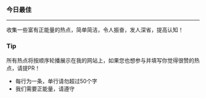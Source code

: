 ### 今日最佳
---
收集一些富有正能量的热点，简单简洁，令人振奋，发人深省，提高认知！

### Tip
所有热点将按顺序轮播展示在我的网站上，如果您也想参与并填写你觉得很赞的热点，请提PR！

* 每行为一条，单行请勿超过50个字
* 我们需要正能量，请遵守
